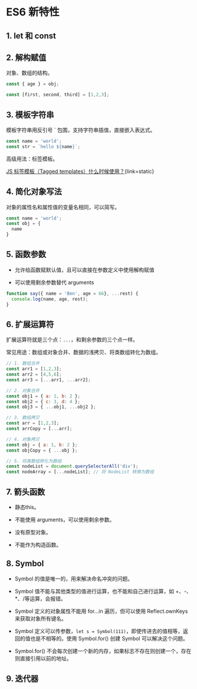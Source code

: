 # ES6 新特性

## 1. let 和 const

## 2. 解构赋值

对象、数组的结构。

```js
const { age } = obj;

const [first, second, third] = [1,2,3];
```

## 3. 模板字符串

模板字符串用反引号 ` 包围，支持字符串插值，直接嵌入表达式。


```js
const name = 'world';
const str = `hello ${name}`;
```

高级用法：标签模板。

[JS 标签模板（Tagged templates）什么时候使用？](https://www.zhangxinxu.com/wordpress/2021/12/js-tagged-templates/){link=static}

## 4. 简化对象写法

对象的属性名和属性值的变量名相同，可以简写。

```js
const name = 'world';
const obj = {
  name
}
```

## 5. 函数参数

- 允许给函数赋默认值，且可以直接在参数定义中使用解构赋值

- 可以使用剩余参数替代 arguments

```js
function say({ name = 'Ben', age = 66}, ...rest) {
  console.log(name, age, rest);
}
```

## 6. 扩展运算符

扩展运算符就是三个点：`...`，和剩余参数的三个点一样。

常见用途：数组或对象合并、数据的浅拷贝、将类数组转化为数组。

```js
// 1. 数组合并
const arr1 = [1,2,3];
const arr2 = [4,5,6];
const arr3 = [...arr1, ...arr2];

// 2. 对象合并
const obj1 = { a: 1, b: 2 };
const obj2 = { c: 3, d: 4 };
const obj3 = { ...obj1, ...obj2 };

// 3. 数组拷贝
const arr = [1,2,3];
const arrCopy = [...arr];

// 4. 对象拷贝
const obj = { a: 1, b: 2 };
const objCopy = { ...obj };

// 5. 将类数组转化为数组
const nodeList = document.querySelectorAll('div');
const nodeArray = [...nodeList]; // 将 NodeList 转换为数组
```

## 7. 箭头函数

- 静态this。

- 不能使用 arguments，可以使用剩余参数。

- 没有原型对象。

- 不能作为构造函数。

## 8. Symbol

- Symbol 的值是唯一的，用来解决命名冲突的问题。

- Symbol 值不能与其他类型的值进行运算，也不能和自己进行运算，如 +、-、*、/等运算，会报错。

- Symbol 定义的对象属性不能用 for...in 遍历，但可以使用 Reflect.ownKeys来获取对象所有键名。

- Symbol 定义可以传参数，`let s = Symbol(111)`，即使传进去的值相等，返回的值也是不相等的。使用 Symbol.for() 创建 Symbol 可以解决这个问题。

- Symbol.for() 不会每次创建一个新的内存，如果标志不存在则创建一个，存在则直接引用以前的地址。

## 9. 迭代器